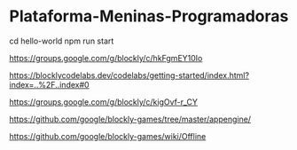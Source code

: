 # Plataforma-Meninas-Programadoras

cd hello-world
npm run start

https://groups.google.com/g/blockly/c/hkFgmEY10Io

https://blocklycodelabs.dev/codelabs/getting-started/index.html?index=..%2F..index#0

https://groups.google.com/g/blockly/c/kigOvf-r_CY

https://github.com/google/blockly-games/tree/master/appengine/

https://github.com/google/blockly-games/wiki/Offline
